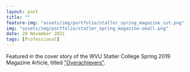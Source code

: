 ```yaml
---
layout: post
title: ""
feature-img: "assets/img/portfolio/statler_spring_magazine_cut.png"
img: "assets/img/portfolio/statler_spring_magazine-small.png"
date: 28 November 2021
tags: [Professional]
---
```


Featured in the cover story of the WVU Statler College Spring 2019 Magazine Article, titled ["Overachievers"](https://issuu.com/wvucemr/docs/engineeringwvspring2019/41).
